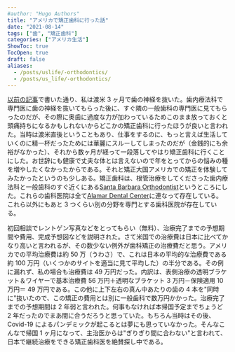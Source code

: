 ```yaml
---
#author: "Hugo Authors"
title: "アメリカで矯正歯科に行った話"
date: "2021-08-14"
tags: ["歯", "矯正歯科"]
categories: ["アメリカ生活"]
ShowToc: true
TocOpen: true
draft: false
aliases:
  - /posts/uslife/-orthodontics/
  - /posts/us_life/-orthodontics/
---
```


[以前の記事](https://www.yusaito.com/blog/posts/us-life/root-canal-treatment/)で書いた通り、私は渡米 3 ヶ月で歯の神経を抜いた。歯内療法科で専門医に歯の神経を抜いてもらった後に、すぐ隣の一般歯科の専門医に見てもらったのだが、その際に奥歯に過度な力が加わっているためこのまま放っておくと頭痛持ちになるかもしれないからどこかの矯正歯科に行ったほうが良いと言われた。当時は渡米直後ということもあり、仕事をするのに、もっと言えば生活していくのに精一杯だったためには華麗にスルーしてしまったのだが（金銭的にも余裕がなかった）、それから数ヶ月が経って一段落してやはり矯正歯科に行くことにした。お世辞にも健康で丈夫な体とは言えないので年をとってからの悩みの種を増やしたくなかったからである。それと矯正大国アメリカでの矯正を体験してみたかったというのも少しある。矯正歯科は、根管治療をしてくださった歯内療法科と一般歯科のすぐ近くにある[Santa Barbara Orthodontist](http://www.sborthodontics.com/)というところにした。これらの歯科医院は全て[Alamar Dental Center](https://www.google.com/maps/place/%E3%82%A2%E3%83%A9%E3%83%9E%E3%83%BC%E3%83%BB%E3%83%87%E3%83%B3%E3%82%BF%E3%83%AB%E3%83%BB%E3%82%BB%E3%83%B3%E3%82%BF%E3%83%BC/@34.4389881,-119.7240706,15z/data=!4m5!3m4!1s0x0:0xdc20bbc76f41883c!8m2!3d34.4390077!4d-119.7240401)に連なって存在している。これら以外にもあと 3 つくらい別の分野を専門とする歯科医院が存在している。

初回相談でレントゲン写真などをとってもらい（無料）、治療完了までの予想期間や費用、完成予想図などを説明された。さて米国での治療費は日本に比べてかなり高いと言われるが、その数少ない例外が歯科矯正の治療費だと思う。アメリカでの平均治療費は約 50 万（うわさ）で、これは日本の平均的な治療費である約 100 万円（いくつかのサイトを適当に見て平均した）の半分である。その例に漏れず、私の場合も治療費は 49 万円だった。内訳は、表側治療の透明ブラケット＆ワイヤーで基本治療費 56 万円＋透明なブラケット 3 万円－保険適用 10 万円＝ 49 万円である。この他に上下左右の真ん中あたりの歯の 4 本を"同時に"抜いたので、この矯正の費用とは別に一般歯科で数万円かかった。治療完了までの予想期間は 2 年弱と言われた。何事もなければ本帰国予定までちょうど 2 年だったのでまあ間に合うだろうと思っていた。もちろん当時はその後、Covid-19 によるパンデミックが起こるとは夢にも思っていなかった。そんなこんなで帰国 1 ヶ月になって、主治医からは"ぎりぎり間に合わない"と言われて、日本で継続治療をできる矯正歯科医を絶賛探し中である。
